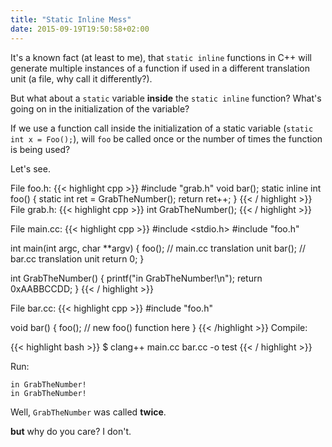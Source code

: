 ```yaml
---
title: "Static Inline Mess"
date: 2015-09-19T19:50:58+02:00
---
```


It's a known fact (at least to me), that `static inline` functions in C++ will generate multiple instances of a function if used in a different translation unit (a file, why call it differently?). 

But what about a `static` variable **inside** the `static inline` function? What's going on in the initialization of the variable?

If we use a function call inside the initialization of a static variable (`static int x = Foo();`), will `foo` be called once or the number of times the function is being used?

Let's see.

File foo.h:
{{< highlight cpp >}}
#include "grab.h"
void bar();
static inline int foo()
{
    static int ret = GrabTheNumber();
    return ret++;
}
{{< / highlight >}}
File grab.h:
{{< highlight cpp >}}
int GrabTheNumber();
{{< / highlight >}}


File main.cc:
{{< highlight cpp >}}
#include <stdio.h>
#include "foo.h"

int main(int argc, char **argv)
{
    foo(); // main.cc translation unit
    bar(); // bar.cc translation unit
    return 0;
}

int GrabTheNumber()
{
    printf("in GrabTheNumber!\n");
    return 0xAABBCCDD;
}
{{< / highlight >}}

File bar.cc:
{{< highlight cpp >}}
#include "foo.h"

void bar()
{
    foo(); // new foo() function here
}
{{< /highlight >}}
Compile:

{{< highlight bash >}}
    $ clang++ main.cc bar.cc -o test
{{< / highlight >}} 

Run:

    in GrabTheNumber!
    in GrabTheNumber!

Well, `GrabTheNumber` was called **twice**. 

**but** why do you care? I don't. 





